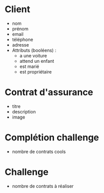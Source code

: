 Client
======

- nom
- prénom
- email
- téléphone
- adresse
- Attributs (booléens) :
  - a une voiture
  - attend un enfant
  - est marié
  - est propriétaire

Contrat d'assurance
===================

- titre
- description
- image

Complétion challenge
====================

- nombre de contrats cools

Challenge
=========

- nombre de contrats à réaliser

